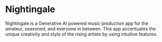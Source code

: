 # Nightingale

Nightingale is a Generative AI powered music production app for the amateur, seasoned, and everyone in between. This app accentuates the unique creativity and style of the rising artiste by using intuitive features.
